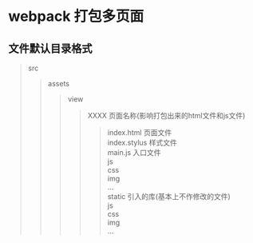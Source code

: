 # webpack 打包多页面

## 文件默认目录格式

> src
>> assets<br>
>>> view<br>
>>>> XXXX 页面名称(影响打包出来的html文件和js文件)
>>>>> index.html 页面文件<br>
>>>>> index.stylus 样式文件<br>
>>>>> main.js 入口文件<br>
>>> js<br>
>>> css<br>
>>> img<br>
>>> ...<br>
>> static 引入的库(基本上不作修改的文件)<br>
>>> js<br>
>>> css<br>
>>> img<br>
>>> ...<br>


